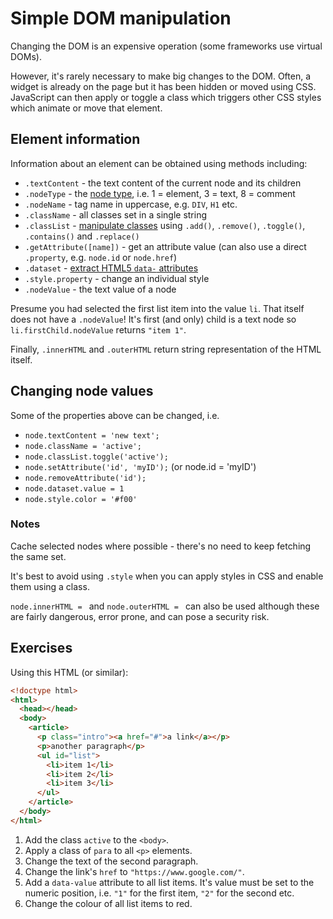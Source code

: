 # Simple DOM manipulation
Changing the DOM is an expensive operation (some frameworks use virtual DOMs).

However, it's rarely necessary to make big changes to the DOM. Often, a widget is already on the page but it has been hidden or moved using CSS. JavaScript can then apply or toggle a class which triggers other CSS styles which animate or move that element.

## Element information
Information about an element can be obtained using methods including:

* `.textContent` - the text content of the current node and its children
* `.nodeType` - the [node type](https://developer.mozilla.org/en-US/docs/Web/API/Node/nodeType), i.e. 1 = element, 3 = text, 8 = comment
* `.nodeName` - tag name in uppercase, e.g. `DIV`, `H1` etc.
* `.className` - all classes set in a single string
* `.classList` - [manipulate classes](https://developer.mozilla.org/en-US/docs/Web/API/Element/classList) using `.add()`, `.remove()`, `.toggle()`, `.contains()` and `.replace()`
* `.getAttribute([name])` - get an attribute value (can also use a direct `.property`, e.g. `node.id` or `node.href`)
* `.dataset` - [extract HTML5 `data-` attributes](https://developer.mozilla.org/en-US/docs/Web/API/HTMLElement/dataset)
* `.style.property` - change an individual style
* `.nodeValue` - the text value of a node

Presume you had selected the first list item into the value `li`. That itself does not have a `.nodeValue`! It's first (and only) child is a text node so `li.firstChild.nodeValue` returns `"item 1"`.

Finally, `.innerHTML` and `.outerHTML` return string representation of the HTML itself.


## Changing node values
Some of the properties above can be changed, i.e.

* `node.textContent = 'new text';`
* `node.className = 'active';`
* `node.classList.toggle('active');`
* `node.setAttribute('id', 'myID');` (or node.id = 'myID')
* `node.removeAttribute('id');`
* `node.dataset.value = 1`
* `node.style.color = '#f00'`

### Notes
Cache selected nodes where possible - there's no need to keep fetching the same set.

It's best to avoid using `.style` when you can apply styles in CSS and enable them using a class.

`node.innerHTML = ` and `node.outerHTML = ` can also be used although these are fairly dangerous, error prone, and can pose a security risk.


## Exercises
Using this HTML (or similar):

```html
<!doctype html>
<html>
  <head></head>
  <body>
    <article>
      <p class="intro"><a href="#">a link</a></p>
      <p>another paragraph</p>
      <ul id="list">
        <li>item 1</li>
        <li>item 2</li>
        <li>item 3</li>
      </ul>
    </article>
  </body>
</html>
```

1. Add the class `active` to the `<body>`.
1. Apply a class of `para` to all `<p>` elements.
1. Change the text of the second paragraph.
1. Change the link's `href` to `"https://www.google.com/"`.
1. Add a `data-value` attribute to all list items. It's value must be set to the numeric position, i.e. `"1"` for the first item, `"2"` for the second etc.
1. Change the colour of all list items to red.
